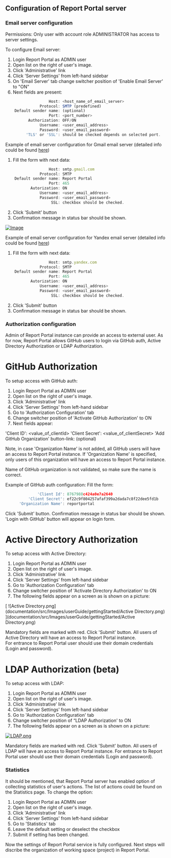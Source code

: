 Configuration of Report Portal server
-------------------------------------

### Email server configuration

Permissions: Only user with account role ADMINISTRATOR has access to server settings.

To configure Email server:

1. Login Report Portal as ADMIN user
2. Open list on the right of user's image.
3. Click 'Administrative' link 
4. Click 'Server Settings' from left-hand sidebar
5. On 'Email Server' tab change switcher position of 'Enable Email Server' to "ON"
6. Next fields are present:
```javascript
                   Host: <host_name_of_email_server>
               Protocol: SMTP (predefined)
    Default sender name: (optional)
                   Port: <port_number>
          Authorization: OFF/ON 
               Username: <user_email_address>
               Password: <user_email_password>
         'TLS' or 'SSL': should be checked depends on selected port.
```

Example of email server configuration for Gmail email server (detailed info could be found [here](https://support.google.com/a/answer/176600?hl=en))
 
1. Fill the form with next data:
```javascript
                   Host: smtp.gmail.com
               Protocol: SMTP
    Default sender name: Report Portal
                   Port: 465
           Autorization: ON
               Username: <user_email_address>
               Password: <user_email_password>
                    SSL: checkbox should be checked.
```
2. Click 'Submit' button
3. Confirmation message in status bar should be shown.

[ ![Image](Images/userGuide/gettingStarted/gmail.png) ](https://youtu.be/0919itAaixk)

Example of email server configuration for Yandex email server (detailed info could be found [here](https://yandex.com/support/mail-new/mail-clients.html))
 
1. Fill the form with next data:
```javascript
                   Host: smtp.yandex.com
               Protocol: SMTP
    Default sender name: Report Portal
                   Port: 465
           Autorization: ON
               Username: <user_email_address>
               Password: <user_email_password>
                    SSL: checkbox should be checked.
```
2. Click 'Submit' button
3. Confirmation message in status bar should be shown.

### Authorization configuration
Admin of Report Portal instance can provide an access to external user. 
As for now, Report Portal allows GitHub users to login via GitHub auth, Active Directory Authorization or LDAP Authorization.

# GitHub Authorization
To setup access with GitHub auth:
1. Login Report Portal as ADMIN user
2. Open list on the right of user's image.
3. Click 'Administrative' link 
4. Click 'Server Settings' from left-hand sidebar
5. Go to 'Authorization Configuration' tab
6. Change switcher position of 'Activate GitHub Authorization' to ON
7. Next fields appear:

  'Client ID': <value_of_clientId>
  'Client Secret': <value_of_clientSecret>
  'Add GitHub Organization' button-link: (optional)

Note, in case 'Organization Name' is not added, all GitHub users will have an access to Report Portal instance.
If 'Organization Name' is specified, only users of this organization will have an access to Report Portal instance.

Name of GitHub organization is not validated, so make sure the name is correct.

Example of GitHub auth configuration:
 Fill the form:
 ```javascript 
               'Client Id': 8767988c424a0e7a2640
           'Client Secret': ef22c9f804257afaf399a2dada7c8f22dee5fd1b
       'Organization Name': reportportal
  ```
 Click 'Submit' button.
 Confirmation message in status bar should be shown.
 'Login with GitHub' button will appear on login form.
 
 # Active Directory Authorization
To setup access with Active Directory:
1. Login Report Portal as ADMIN user
2. Open list on the right of user's image.
3. Click 'Administrative' link
4. Click 'Server Settings' from left-hand sidebar
5. Go to 'Authorization Configuration' tab
6. Change switcher position of 'Activate Directory Authorization' to ON
7. The following fields appear on a screen as is shown on a picture:

[ ![Active Directory.png](documentation/src/Images/userGuide/gettingStarted/Active Directory.png) ](documentation/src/Images/userGuide/gettingStarted/Active Directory.png)

Mandatory fields are marked with red. 
Click 'Submit' button.
All users of Active Directory will have an access to Report Portal instance.  
For entrance to Report Portal user should use their domain credentials (Login and password).

# LDAP Authorization (beta)
To setup access with LDAP:
1. Login Report Portal as ADMIN user
2. Open list on the right of user's image.
3. Click 'Administrative' link
4. Click 'Server Settings' from left-hand sidebar
5. Go to 'Authorization Configuration' tab
6. Change switcher position of “LDAP Authorization' to ON
7. The following fields appear on a screen as is shown on a picture:

[ ![LDAP.png](documentation/src/Images/userGuide/gettingStarted/LDAP.png) ](documentation/src/Images/userGuide/gettingStarted/LDAP.png)

Mandatory fields are marked with red. 
Click 'Submit' button.
All users of LDAP will have an access to Report Portal instance. For entrance to Report Portal user should use their domain credentials (Login and password).


### Statistics
It should be mentioned, that Report Portal server has enabled option of collecting statistics of user's actions.
The list of actions could be found on the Statistics page.
To change the option:
1. Login Report Portal as ADMIN user
2. Open list on the right of user's image.
3. Click 'Administrative' link 
4. Click 'Server Settings' from left-hand sidebar
5. Go to 'Statistics' tab
6. Leave the default setting or deselect the checkbox
7. Submit if setting has been changed.

Now the settings of Report Portal service is fully configured.
Next steps will discribe the organization of working space (project) in Report Portal.
